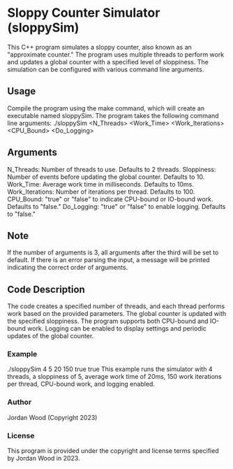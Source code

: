 # Sloppy Counter Simulator (sloppySim)

This C++ program simulates a sloppy counter, also known as an "approximate counter." The program uses multiple threads to perform work and updates a global counter with a specified level of sloppiness. The simulation can be configured with various command line arguments.

## Usage
Compile the program using the make command, which will create an executable named sloppySim. The program takes the following command line arguments:
./sloppySim <N_Threads> <Sloppiness> <Work_Time> <Work_Iterations> <CPU_Bound> <Do_Logging>

## Arguments
  N_Threads: Number of threads to use. Defaults to 2 threads.
  Sloppiness: Number of events before updating the global counter. Defaults to 10.
  Work_Time: Average work time in milliseconds. Defaults to 10ms.
  Work_Iterations: Number of iterations per thread. Defaults to 100.
  CPU_Bound: "true" or "false" to indicate CPU-bound or IO-bound work. Defaults to "false."
  Do_Logging: "true" or "false" to enable logging. Defaults to "false."

## Note
  If the number of arguments is 3, all arguments after the third will be set to default.
  If there is an error parsing the input, a message will be printed indicating the correct order of arguments.

## Code Description
The code creates a specified number of threads, and each thread performs work based on the provided parameters. The global counter is updated with the specified sloppiness. The program supports both CPU-bound and IO-bound work. Logging can be enabled to display settings and periodic updates of the global counter.

### Example
./sloppySim 4 5 20 150 true true
This example runs the simulator with 4 threads, a sloppiness of 5, average work time of 20ms, 150 work iterations per thread, CPU-bound work, and logging enabled.

### Author
Jordan Wood (Copyright 2023)

### License
This program is provided under the copyright and license terms specified by Jordan Wood in 2023.
